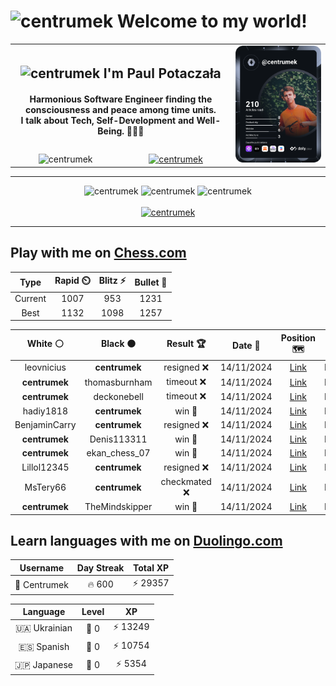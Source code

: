 <h1>
  <img
    src="https://emojis.slackmojis.com/emojis/images/1531849430/4246/blob-sunglasses.gif"
    width="30"
    alt="centrumek"
  />
  Welcome to my world!
</h1>

<table>
  <tbody>
    <tr>
      <td align="center" width="70%" colspan="2">
        <h2>
          <img
            src="https://raw.githubusercontent.com/MartinHeinz/MartinHeinz/master/wave.gif"
            width="30px"
            alt="centrumek"
          />
          I'm Paul Potaczała
        </h2>
        <h4>
          Harmonious Software Engineer finding the consciousness and peace among time units.
          <br/>
          I talk about Tech, Self-Development and Well-Being. 🌿🧘🚀
        </h4>
      </td>
      <td width="30%" rowspan="2">
        <a href="https://app.daily.dev/centrumek">
          <img
            src="./devcard.svg"
            alt="centrumek"
          />
        </a>
      </td>
    </tr>
    <tr align="center">
      <td>
        <img
          src="https://komarev.com/ghpvc/?username=centrumek&label=visitors&color=0e75b6&style=flat"
          alt="centrumek"
        >
      </td>
      <td>
        <a href="https://stackoverflow.com/users/14496012/centrumek">
          <img
            src="https://stackoverflow.com/users/flair/14496012.png?theme=dark"
            alt="centrumek"
          >
        </a>
      </td>
    </tr>
  </tbody>
</table>

---
<div align="center">
  <img 
    src="https://github-readme-stats.vercel.app/api?username=centrumek&show_icons=true&count_private=true&theme=dark&hide_border=true&hide=issues,contribs&bg_color=00000000"
    alt="centrumek"
  />
  <img
    src="https://github-readme-stats.vercel.app/api/top-langs/?username=centrumek&layout=compact&hide_border=true&theme=dark&bg_color=00000000&langs_count=6&exclude_repo=air-statistic-app"
    alt="centrumek"
  />
  <img 
    src="https://github-readme-streak-stats.herokuapp.com?user=centrumek&theme=dark&hide_border=true&background=FFFFFF00"
    alt="centrumek"
  />
  <br/>
  <br/>
  <a href="https://www.buymeacoffee.com/centrumek">
    <img
      src="https://cdn.buymeacoffee.com/buttons/v2/default-orange.png"
      height="50"
      width="210"
      alt="centrumek"
    />
  </a>
</div>

---

## Play with me on [Chess.com](https://www.chess.com/member/centrumek)

<div align="center">
<!--START_SECTION:chessStats-->
<!-- Automatically generated with https://github.com/Balastrong/chess-stats-action -->

| Type | Rapid ⏲️ | Blitz ⚡ | Bullet 🔫 |
|:---:|:---:|:---:|:---:|
| Current | 1007 | 953 | 1231 |
| Best | 1132 | 1098 | 1257 |

| White ⚪ | Black ⚫ | Result 🏆 | Date 📅 | Position 🗺️ | Type 🕕 |
|:---:|:---:|:---:|:---:|:---:|:---:|
| leovnicius | **centrumek** | resigned ❌ | 14/11/2024 | <a href="http://www.ee.unb.ca/cgi-bin/tervo/fen.pl?select=8/8/8/R7/3k4/Rb6/P4KPP/8 b - -">Link</a> | Bullet |
| **centrumek** | thomasburnham | timeout ❌ | 14/11/2024 | <a href="http://www.ee.unb.ca/cgi-bin/tervo/fen.pl?select=r3r1k1/5pp1/2b5/1p5N/3p4/N2Pn3/1Q4qP/R3R1K1 w - -">Link</a> | Bullet |
| **centrumek** | deckonebell | timeout ❌ | 14/11/2024 | <a href="http://www.ee.unb.ca/cgi-bin/tervo/fen.pl?select=2k5/p3K3/2p5/2PpP3/6P1/4r1nP/8/8 w - -">Link</a> | Bullet |
| hadiy1818 | **centrumek** | win 🥇 | 14/11/2024 | <a href="http://www.ee.unb.ca/cgi-bin/tervo/fen.pl?select=r1b5/pp2k3/2p1pR2/3pP2p/3P2p1/P1N5/1PPqB2P/1K6 w - -">Link</a> | Bullet |
| BenjaminCarry | **centrumek** | resigned ❌ | 14/11/2024 | <a href="http://www.ee.unb.ca/cgi-bin/tervo/fen.pl?select=7k/3R4/8/1pp1P3/pP3RBP/P1P3P1/7K/8 b - -">Link</a> | Bullet |
| **centrumek** | Denis113311 | win 🥇 | 14/11/2024 | <a href="http://www.ee.unb.ca/cgi-bin/tervo/fen.pl?select=1k3r2/1ppq2p1/p1n5/4p3/PP2Q3/2PP4/3N4/2K2RN1 b - -">Link</a> | Bullet |
| **centrumek** | ekan_chess_07 | win 🥇 | 14/11/2024 | <a href="http://www.ee.unb.ca/cgi-bin/tervo/fen.pl?select=4r1k1/p3Npp1/7p/8/8/8/PBK5/8 b - -">Link</a> | Bullet |
| Lillol12345 | **centrumek** | resigned ❌ | 14/11/2024 | <a href="http://www.ee.unb.ca/cgi-bin/tervo/fen.pl?select=8/4R2p/5p2/p4k2/2P5/1P5P/P4PPK/8 b - -">Link</a> | Bullet |
| MsTery66 | **centrumek** | checkmated ❌ | 14/11/2024 | <a href="http://www.ee.unb.ca/cgi-bin/tervo/fen.pl?select=r2k3r/3Qn2p/p5p1/n4p2/2B5/2P2N2/5PPP/3RK2R b K -">Link</a> | Bullet |
| **centrumek** | TheMindskipper | win 🥇 | 14/11/2024 | <a href="http://www.ee.unb.ca/cgi-bin/tervo/fen.pl?select=8/8/P7/2B2k2/3P1P2/4K3/4N3/8 b - -">Link</a> | Bullet |

<!--END_SECTION:chessStats-->
</div>

## Learn languages with me on [Duolingo.com](https://www.duolingo.com/profile/Centrumek)

<div align="center">
<!--START_SECTION:duolingoStats-->
<!-- Automatically generated with https://github.com/centrumek/duolingo-readme-stats-->

| Username | Day Streak | Total XP |
|:---:|:---:|:---:|
| 👤 Centrumek | 🔥 600 | ⚡ 29357 |

| Language | Level | XP |
|:---:|:---:|:---:|
| 🇺🇦 Ukrainian | 👑 0 | ⚡ 13249 |
| 🇪🇸 Spanish | 👑 0 | ⚡ 10754 |
| 🇯🇵 Japanese | 👑 0 | ⚡ 5354 |

<!--END_SECTION:duolingoStats-->
</div>
<!--
**centrumek/centrumek** is a ✨ _special_ ✨ repository because its `README.md` (this file) appears on your GitHub profile.

Here are some ideas to get you started:

- 🔭 I’m currently working on ...
- 🌱 I’m currently learning ...
- 👯 I’m looking to collaborate on ...
- 🤔 I’m looking for help with ...
- 💬 Ask me about ...
- 📫 How to reach me: ...
- 😄 Pronouns: ...
- ⚡ Fun fact: ...
-->
